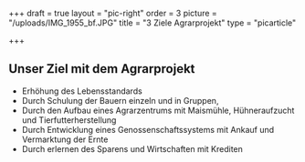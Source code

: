 +++
draft = true
layout = "pic-right"
order = 3
picture = "/uploads/IMG_1955_bf.JPG"
title = "3 Ziele Agrarprojekt"
type = "picarticle"

+++
## **Unser Ziel mit dem Agrarprojekt**

* Erhöhung des Lebensstandards
* Durch Schulung der Bauern einzeln und in Gruppen,
* Durch den Aufbau eines Agrarzentrums mit Maismühle, Hühneraufzucht und Tierfutterherstellung
* Durch Entwicklung eines Genossenschaftssystems mit Ankauf und Vermarktung der Ernte
* Durch erlernen des Sparens und Wirtschaften mit Krediten